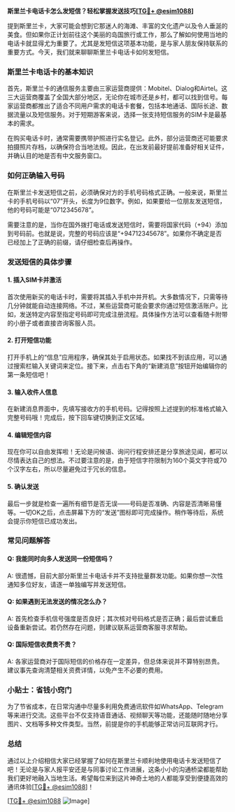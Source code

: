 **斯里兰卡电话卡怎么发短信？轻松掌握发送技巧[[TG💪+ @esim1088](https://t.me/s/esim1088)]**

提到斯里兰卡，大家可能会想到它那迷人的海滩、丰富的文化遗产以及令人垂涎的美食。但如果你正计划前往这个美丽的岛国旅行或工作，那么了解如何使用当地的电话卡就显得尤为重要了。尤其是发短信这项基本功能，是与家人朋友保持联系的重要方式。今天，我们就来聊聊斯里兰卡电话卡如何发短信。

### 斯里兰卡电话卡的基本知识

首先，斯里兰卡的通信服务主要由三家运营商提供：Mobitel、Dialog和Airtel。这三大运营商覆盖了全国大部分地区，无论你在城市还是乡村，都可以找到信号。每家运营商都推出了适合不同用户需求的电话卡套餐，包括本地通话、国际长途、数据流量以及短信服务。对于短期游客来说，选择一张支持短信服务的SIM卡是最基本的需求。

在购买电话卡时，通常需要携带护照进行实名登记。此外，部分运营商还可能要求拍摄照片存档，以确保符合当地法规。因此，在出发前最好提前准备好相关证件，并确认目的地是否有中文服务窗口。

### 如何正确输入号码

在斯里兰卡发送短信之前，必须确保对方的手机号码格式正确。一般来说，斯里兰卡的手机号码以“07”开头，长度为9位数字。例如，如果要给一位朋友发送短信，他的号码可能是“0712345678”。

需要注意的是，当你在国外拨打电话或发送短信时，需要将国家代码（+94）添加到号码前。也就是说，完整的号码应该是“+94712345678”。如果你不确定是否已经加上了正确的前缀，请仔细检查后再操作。

### 发送短信的具体步骤

#### 1. 插入SIM卡并激活

首次使用新买的电话卡时，需要将其插入手机中并开机。大多数情况下，只需等待几分钟就能自动连接网络。不过，某些运营商可能会要求你通过短信激活账户。比如，发送特定内容至指定号码即可完成注册流程。具体操作方法可以查看随卡附带的小册子或者直接咨询客服人员。

#### 2. 打开短信功能

打开手机上的“信息”应用程序，确保其处于启用状态。如果找不到该应用，可以通过搜索栏输入关键词来定位。接下来，点击右下角的“新建消息”按钮开始编辑你的第一条短信吧！

#### 3. 输入收件人信息

在新建消息界面中，先填写接收方的手机号码。记得按照上述提到的标准格式输入完整号码哦！完成后，按下回车键切换到正文区域。

#### 4. 编辑短信内容

现在你可以自由发挥啦！无论是问候语、询问行程安排还是分享旅途见闻，都可以尽情表达自己的想法。不过要注意的是，由于短信字符限制为160个英文字符或70个汉字左右，所以尽量避免过于冗长的信息。

#### 5. 确认发送

最后一步就是检查一遍所有细节是否无误——号码是否准确、内容是否清晰易懂等。一切OK之后，点击屏幕下方的“发送”图标即可完成操作。稍作等待后，系统会提示你短信已成功发出。

### 常见问题解答

#### Q: 我能同时向多人发送同一份短信吗？
A: 很遗憾，目前大部分斯里兰卡电话卡并不支持批量群发功能。如果你想一次性通知多位好友，请逐一单独编写并发送短信。

#### Q: 如果遇到无法发送的情况怎么办？
A: 首先检查手机信号强度是否良好；其次核对号码格式是否正确；最后尝试重启设备重新尝试。若仍然存在问题，则建议联系运营商客服寻求帮助。

#### Q: 国际短信收费贵不贵？
A: 各家运营商对于国际短信的价格存在一定差异，但总体来说并不算特别昂贵。建议事先查询清楚相关资费详情，以免产生不必要的费用。

### 小贴士：省钱小窍门

为了节省成本，在日常沟通中尽量多利用免费通讯软件如WhatsApp、Telegram等来进行交流。这些平台不仅支持语音通话、视频聊天等功能，还能随时随地分享图片、文档等多种文件类型。当然，前提是你的手机能够正常访问互联网才行。

### 总结

通过以上介绍相信大家已经掌握了如何在斯里兰卡顺利地使用电话卡发送短信了吧！无论是与家人报平安还是与同事讨论工作进展，这条小小的沟通桥梁都能帮助我们更好地融入当地生活。希望每位来到这片神奇土地的人都能享受到便捷高效的通讯体验[[TG💪+ @esim1088](https://t.me/s/esim1088)]！

[[TG💪+ @esim1088](https://t.me/s/esim1088) ![Image](https://i.postimg.cc/4NQfJmqS/Snipaste-2025-05-13-00-14-12.png)]